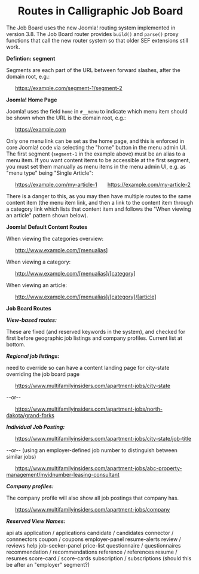 <h1><center>Routes in Calligraphic Job Board</center></h1>

The Job Board uses the new Joomla! routing system implemented in version 3.8.  The Job Board router provides `build()` and `parse()` proxy functions that call the new router system so that older SEF extensions still work.

**Defintion: segment**

Segments are each part of the URL between forward slashes, after the domain root, e.g.:

&nbsp;&nbsp;&nbsp;&nbsp;&nbsp; https://example.com/segment-1/segment-2

**Joomla! Home Page**

Joomla! uses the field `home` in `#__menu` to indicate which menu item should be shown when the URL is the domain root, e.g.:

&nbsp;&nbsp;&nbsp;&nbsp;&nbsp; https://example.com

Only one menu link can be set as the home page, and this is enforced in core Joomla! code via selecting the "home" button in the menu admin UI. The first segment (`segment-1` in the example above) must be an alias to a menu item. If you want content items to be accessible at the first segment, you must set them manually as menu items in the menu admin UI, e.g. as "menu type" being "Single Article":

&nbsp;&nbsp;&nbsp;&nbsp;&nbsp; https://example.com/my-article-1
&nbsp;&nbsp;&nbsp;&nbsp;&nbsp; https://example.com/my-article-2

There is a danger to this, as you may then have multiple routes to the same content item (the menu item link, and then a link to the content item through a category link which lists that content item and follows the "When viewing an article" pattern shown below). 

**Joomla! Default Content Routes**

When viewing the categories overview:

&nbsp;&nbsp;&nbsp;&nbsp;&nbsp; http://www.example.com/[menualias]

When viewing a category:

&nbsp;&nbsp;&nbsp;&nbsp;&nbsp; http://www.example.com/[menualias]/[category]

When viewing an article:

&nbsp;&nbsp;&nbsp;&nbsp;&nbsp; http://www.example.com/[menualias]/[category]/[article]

**Job Board Routes**

***View-based routes:***

These are fixed (and reserved keywords in the system), and checked for first before geographic job listings and company profiles. Current list at bottom.

***Regional job listings:***

need to override so can have a content landing page for city-state overriding the job board page

&nbsp;&nbsp;&nbsp;&nbsp;&nbsp; https://www.multifamilyinsiders.com/apartment-jobs/city-state  

  --or--
  
&nbsp;&nbsp;&nbsp;&nbsp;&nbsp; https://www.multifamilyinsiders.com/apartment-jobs/north-dakota/grand-forks

***Individual Job Posting:***

&nbsp;&nbsp;&nbsp;&nbsp;&nbsp; https://www.multifamilyinsiders.com/apartment-jobs/city-state/job-title

  --or-- (using an employer-defined job number to distinguish between similar jobs)
  
&nbsp;&nbsp;&nbsp;&nbsp;&nbsp; https://www.multifamilyinsiders.com/apartment-jobs/abc-property-management/myidnumber-leasing-consultant

***Company profiles:***

The company profile will also show all job postings that company has.

&nbsp;&nbsp;&nbsp;&nbsp;&nbsp; https://www.multifamilyinsiders.com/apartment-jobs/company

***Reserved View Names:***

api
ats
application / applications
candidate / candidates
connector / connnectors
coupon / coupons
employer-panel
resume-alerts
review / reviews
help
job-seeker-panel
price-list
questionnaire / questionnaires
recommendation / recommendations
reference / references
resume / resumes
score-card / score-cards
subscription / subscriptions (should this be after an "employer" segment?)










